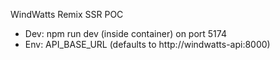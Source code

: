 WindWatts Remix SSR POC

- Dev: npm run dev (inside container) on port 5174
- Env: API_BASE_URL (defaults to http://windwatts-api:8000)





